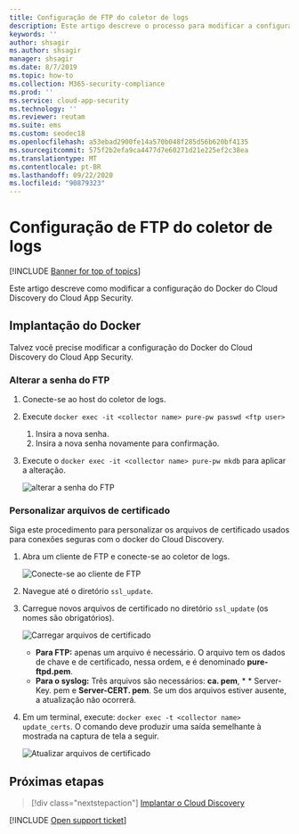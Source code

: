 ```yaml
---
title: Configuração de FTP do coletor de logs
description: Este artigo descreve o processo para modificar a configuração do Docker do Cloud Discovery do Cloud App Security.
keywords: ''
author: shsagir
ms.author: shsagir
manager: shsagir
ms.date: 8/7/2019
ms.topic: how-to
ms.collection: M365-security-compliance
ms.prod: ''
ms.service: cloud-app-security
ms.technology: ''
ms.reviewer: reutam
ms.suite: ems
ms.custom: seodec18
ms.openlocfilehash: a53ebad2900fe14a570b048f285d56b620bf4135
ms.sourcegitcommit: 575f2b2efa9ca4477d7e60271d21e225ef2c38ea
ms.translationtype: MT
ms.contentlocale: pt-BR
ms.lasthandoff: 09/22/2020
ms.locfileid: "90879323"
---
```

# <a name="log-collector-ftp-configuration"></a>Configuração de FTP do coletor de logs

[!INCLUDE [Banner for top of topics](includes/banner.md)]

Este artigo descreve como modificar a configuração do Docker do Cloud Discovery do Cloud App Security.

## <a name="docker-deployment"></a>Implantação do Docker

Talvez você precise modificar a configuração do Docker do Cloud Discovery do Cloud App Security.

### <a name="changing-the-ftp-password"></a>Alterar a senha do FTP

1. Conecte-se ao host do coletor de logs.

2. Execute `docker exec -it <collector name> pure-pw passwd <ftp user>`

    1. Insira a nova senha.
    2. Insira a nova senha novamente para confirmação.

3. Execute o `docker exec -it <collector name> pure-pw mkdb` para aplicar a alteração.

    ![alterar a senha do FTP](media/ftp-connect.png)

### <a name="customize-certificate-files"></a>Personalizar arquivos de certificado

Siga este procedimento para personalizar os arquivos de certificado usados para conexões seguras com o docker do Cloud Discovery.

1. Abra um cliente de FTP e conecte-se ao coletor de logs.

    ![Conecte-se ao cliente de FTP](media/ftp-connect.png)

2. Navegue até o diretório `ssl_update`.
3. Carregue novos arquivos de certificado no diretório `ssl_update` (os nomes são obrigatórios).

    ![Carregar arquivos de certificado](media/new-certs.png)

    - **Para FTP:** apenas um arquivo é necessário. O arquivo tem os dados de chave e de certificado, nessa ordem, e é denominado **pure-ftpd.pem**.
    - **Para o syslog:** Três arquivos são necessários: **ca. pem**, * * Server-Key. pem e **Server-CERT. pem**. Se um dos arquivos estiver ausente, a atualização não ocorrerá.

4. Em um terminal, execute: `docker exec -t <collector name> update_certs`. O comando deve produzir uma saída semelhante à mostrada na captura de tela a seguir.

    ![Atualizar arquivos de certificado](media/update-certs.png)

## <a name="next-steps"></a>Próximas etapas

> [!div class="nextstepaction"]
> [Implantar o Cloud Discovery](set-up-cloud-discovery.md)

[!INCLUDE [Open support ticket](includes/support.md)]
